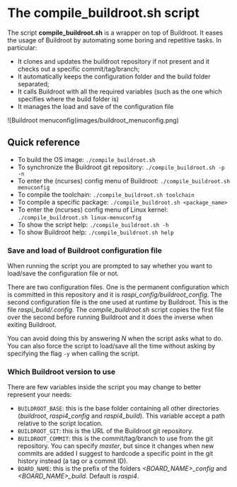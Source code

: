 # The compile_buildroot.sh script

The script **compile_buildroot.sh** is a wrapper on top of Buildroot.
It eases the usage of Buildroot by automating some boring and repetitive
tasks. In particular:

- It clones and updates the buildroot repository if not present and it
  checks out a specific commit/tag/branch;
- It automatically keeps the configuration folder and the build
  folder separated;
- It calls Buildroot with all the required variables (such as
  the one which specifies where the build folder is)
- It manages the load and save of the configuration file

![Buildroot menuconfig(images/buildroot_menuconfig.png)

## Quick reference

- To build the OS image:
  `./compile_buildroot.sh`
- To synchronize the Buildroot git repository:
  `./compile_buildroot.sh -p -n`
- To enter the (ncurses) config menu of Buildroot:
  `./compile_buildroot.sh menuconfig`
- To compile the toolchain:
  `./compile_buildroot.sh toolchain`
- To compile a specific package:
  `./compile_buildroot.sh <package_name>`
- To enter the (ncurses) config menu of Linux kernel:
  `./compile_buildroot.sh linux-menuconfig`
- To show the script help:
  `./compile_buildroot.sh -h`
- To show Buildroot help:
  `./compile_buildroot.sh help`

### Save and load of Buildroot configuration file

When running the script you are prompted to say whether you want to
load/save the configuration file or not.

There are two configuration files. One is the permanent configuration
which is committed in this repository and it is
*raspi_config/buildroot_config*. The second configuration file is the
one used at runtime by Buildroot. This is the file *raspi_build/.config*.
The *compile_buildroot.sh* script copies the first file over the second
before running Buildroot and it does the inverse when exiting Buildroot.

You can avoid doing this by answering *N* when the script asks what to do.
You can also force the script to load/save all the time without asking
by specifying the flag `-y` when calling the script.

### Which Buildroot version to use

There are few variables inside the script you may change to better
represent your needs:

- `BUILDROOT_BASE`: this is the base folder containing all other
  directories (*buildroot*, *raspi4_config* and *raspi4_build*). This
  variable accept a path relative to the script location.
- `BUILDROOT_GIT`: this is the URL of the Buildroot git repository.
- `BUILDROOT_COMMIT`: this is the commit/tag/branch to use from the git
  repository. You can specify *master*, but since it changes when new
  commits are added I suggest to hardcode a specific point in the git
  history instead (a tag or a commit ID).
- `BOARD_NAME`: this is the prefix of the folders *<BOARD_NAME>_config*
  and *<BOARD_NAME>_build*. Default is *raspi4*.
